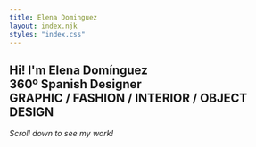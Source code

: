 ```yaml
---
title: Elena Dominguez
layout: index.njk
styles: "index.css"
---
```

<section class="hero-section">
    <h1>
    Hi! I'm Elena Domínguez<br>
    360º Spanish Designer<br>
    GRAPHIC / FASHION / INTERIOR / OBJECT DESIGN
    </h1>
    <p><em>Scroll down to see my work!</em></p>
</section>